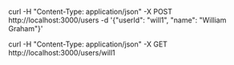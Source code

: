 curl -H "Content-Type: application/json" -X POST http://localhost:3000/users -d '{"userId": "will1", "name": "William Graham"}'

curl -H "Content-Type: application/json" -X GET http://localhost:3000/users/will1
